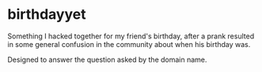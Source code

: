 birthdayyet
===========
Something I hacked together for my friend's birthday, after a prank resulted in some general confusion in the community about when his birthday was.

Designed to answer the question asked by the domain name.